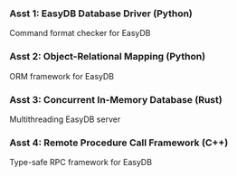 
### Asst 1: EasyDB Database Driver (Python)
Command format checker for EasyDB



### Asst 2: Object-Relational Mapping (Python)
ORM framework for EasyDB



### Asst 3: Concurrent In-Memory Database (Rust)
Multithreading EasyDB server



### Asst 4: Remote Procedure Call Framework (C++)
Type-safe RPC framework for EasyDB
